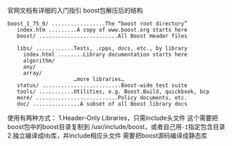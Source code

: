 官网文档有详细的入门指引
boost包解压后的结构
```
boost_1_75_0/ .................The “boost root directory”
   index.htm .........A copy of www.boost.org starts here
   boost/ .........................All Boost Header files
    
   libs/ ............Tests, .cpps, docs, etc., by library
     index.html ........Library documentation starts here
     algorithm/
     any/
     array/
                     …more libraries…
   status/ .........................Boost-wide test suite
   tools/ ...........Utilities, e.g. Boost.Build, quickbook, bcp
   more/ ..........................Policy documents, etc.
   doc/ ...............A subset of all Boost library docs
```


使用有两种方式：
1.Header-Only Libraries，只需include头文件
这个需要把boost包中的boost目录复制到  /usr/include/boost，或者自己用`-I`指定包含目录
2.独立编译成lib库，并include相应头文件
需要把boost源码编译成静态库




























